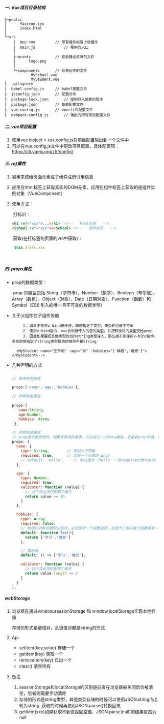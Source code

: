 

##### 一. Vue项目目录结构

```
├─public		   
│      favicon.ico
│      index.html
│      
└─src
    │  App.vue		   // 所有组件的最上级组件
    │  main.js	           // 程序的入口
    │  
    ├─assets		   // 存放静态资源的文件
    │      logo.png
    │      
    └─components	   // 存放组件的文件
            MySchool.vue
            MyStudent.vue
│  .gitignore
│  babel.config.js	   // babel配置文件
│  jsconfig.json	   // 配置文件
│  package-lock.json	   // 控制引入依赖的版本
│  package.json		   // 依赖配置文件
│  vue.config.js	   // vuecli的配置文件
│  webpack.config.js       // 输出的所有项目配置文件
```

##### 二. vue项目配置

1. 使用vue insject > xxx.config.js将项目配置输出到一个文件中
2. 可以在vue.config.js文件中更改项目配置，具体配置项：https://cli.vuejs.org/zh/config/

##### 三. ref属性

1. 被用来该给页面元素或子组件注册引用信息

2. 应用在html标签上获取真实的DOM元素，应用在组件标签上获取的是组件实例对象（VueComponent）

3. 使用方式：

   ​		打标识：

   ```html
   <h1 ref="xxx">...</h1>  <!--   html标签   -->
   <School ref="xxx"></School> <!--   组件标签   -->
   ```

   ​		获取(在打标签的页面的vm中获取)：

   ```javascript
    this.$refs.xxx
   ```

   

​				

##### 四. props属性

- prop的数据类型：

  ​		prop 的类型包括 String（字符串）、Number（数字）、Boolean（布尔值）、Array（数组）、Object（对象）、Date（日期对象）、Function（函数）和 Symbol（ES6 引入的唯一且不可变的数据类型）

- 关于父组件往子组件传值

           1. 如果不使用v-bind来传递，即使指定了类型，接受的也是字符串
           2. 使用v-bind指令，vue会判断传入的值的类型，并把转换后的类型交给prop
           3. 因此如果要把其他类型的当作string类型穿入，那么就不能使用v-bind指令，否则即使指定了string类型接收的依然不是String

        <MyStudent name="王东明" :age="16" :hobbies="['编程','睡觉']"></MyStudent>-->

 - 几种声明的方式

   ```javascript
   
   // 简单声明接受
   
   props:['name','age','hobbies'],
   
   // 声明类型接受
       
   props:{
      name:String,
      age:Number,
      hobbies: Array
    },
   
   // 声明具体接受
   // prop是不能修改的，如果有修改的需求，可以定义一个data属性，去接收prop的值，然后修改这个data;如果需要对prop计算得出值，可以使用计算属性
   props: {
     name: {
       type: String,        // 类型为字符串
       required: true,      // 这是一个必需的 prop
       // default: 'Hello',    // 默认值为 'Hello' 一般required为true时，无需默认属性
     },
   
     age: {
       type: Number,
       required: true,
       validator: function (value) {
         // 这个值必须匹配某个条件
         return value >= 16
       }
     },
   
     hobbies: {
       type: Array,
       required: false,
       // 数组和对象设置默认值时，必须使用一个函数返回，这是为了保证每个函数都有一个独立的副本
       default: function fac(){
         return ['学习','睡觉']
       },
   
       // 简写版
       default: () => ['学习','睡觉'],
   
       validator: function (value) {
         // 这个值必须匹配某个条件
         return value.length >= 2
       }
     }
   },
   ```


##### webStorage

1. 浏览器在通过window.sessionStorage 和 window.localStorage实现本地存储

   存储的形式是键值对，且键值对都是string的形式

2. Api

   - setItem(key,value) 存储一个
   - getItem(key) 获取一个
   - removeItem(key) 已出一个
   - clear()  清空所有

3. 备注

   	1. sessionStorage和localStorage的区别是前者在浏览器被关闭后会被清空，后者则需要手动清除
   	1. 存储的形式是string类型，其他类型存储的时候可以使用JSON.stringify() 转为string, 获取的时候再使用JSON.parse()转换回来
   	1.  getItem(xxx)如果获取不到责返回空值，JSON.parse(null)的结果依然为null
